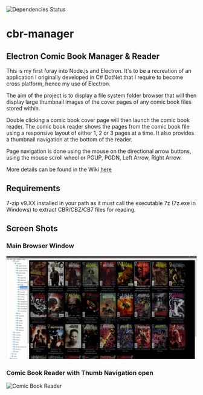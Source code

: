 ![Dependencies Status](https://david-dm.org/warlord0/cbr-manager/dev.svg)

# cbr-manager
## Electron Comic Book Manager &amp; Reader

This is my first foray into Node.js and Electron. It's to be a recreation of an application I originally developed in C# DotNet that I require to become cross platform, hence my use of Electron.

The aim of the project is to display a file system folder browser that will then display large thumbnail images of the cover pages of any comic book files stored within.

Double clicking a comic book cover page will then launch the comic book reader. The comic book reader shows the pages from the comic book file using a responsive layout of either 1, 2 or 3 pages at a time. It also provides a thumbnail navigation at the bottom of the reader.

Page navigation is done using the mouse on the directional arrow buttons, using the mouse scroll wheel or PGUP, PGDN, Left Arrow, Right Arrow.

More details can be found in the Wiki [here](https://github.com/warlord0/cbr-manager/wiki)

## Requirements

7-zip v9.XX installed in your path as it must call the executable 7z (7z.exe in Windows) to extract CBR/CBZ/CB7 files for reading.

## Screen Shots

### Main Browser Window
![Main Browser Window](docs/images/cbr-manager01.png)

### Comic Book Reader with Thumb Navigation open
![Comic Book Reader](docs/images/cbr-manager02.png)
